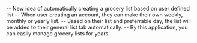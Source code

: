 -- New idea of automatically creating a grocery list based on user defined list
-- When user creating an account, they can make their own weekly, monthly or yearly list.
-- Based on their list and preferrable day, the list will be added to their general list tab automatically.
-- By this application, you can easily manage grocery lists for years.
